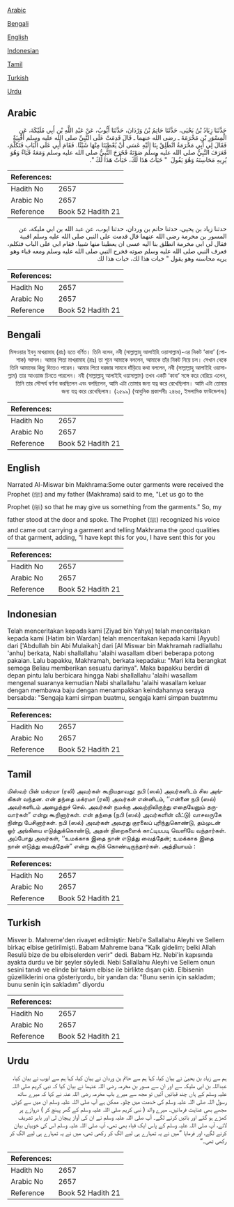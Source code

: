 [Arabic](#arabic)

[Bengali](#bengali)

[English](#english)

[Indonesian](#indonesian)

[Tamil](#tamil)

[Turkish](#turkish)

[Urdu](#urdu)

## Arabic


<div dir="rtl" lang="ar" style={{fontSize:'larger',backgroundColor:'#f8f9fa',padding:20}}>
حَدَّثَنَا زِيَادُ بْنُ يَحْيَى، حَدَّثَنَا حَاتِمُ بْنُ وَرْدَانَ، حَدَّثَنَا أَيُّوبُ، عَنْ عَبْدِ اللَّهِ بْنِ أَبِي مُلَيْكَةَ، عَنِ الْمِسْوَرِ بْنِ مَخْرَمَةَ ـ رضى الله عنهما ـ قَالَ قَدِمَتْ عَلَى النَّبِيِّ صلى الله عليه وسلم أَقْبِيَةٌ فَقَالَ لِي أَبِي مَخْرَمَةُ انْطَلِقْ بِنَا إِلَيْهِ عَسَى أَنْ يُعْطِيَنَا مِنْهَا شَيْئًا‏.‏ فَقَامَ أَبِي عَلَى الْبَابِ فَتَكَلَّمَ، فَعَرَفَ النَّبِيُّ صلى الله عليه وسلم صَوْتَهُ فَخَرَجَ النَّبِيُّ صلى الله عليه وسلم وَمَعَهُ قَبَاءٌ وَهُوَ يُرِيهِ مَحَاسِنَهُ وَهُوَ يَقُولَ ‏ "‏ خَبَأْتُ هَذَا لَكَ، خَبَأْتُ هَذَا لَكَ ‏"‏‏.‏
</div>
<div style={{backgroundColor:'#f8f9fa',padding:20, marginBottom: 10}}><table> <thead> <tr> <th>References:</th> <th></th> </tr> </thead> <tbody><tr><td>Hadith No</td><td>2657</td></tr><tr><td>Arabic No</td><td>2657</td></tr><tr><td>Reference</td><td>Book 52 Hadith 21</td></tr></tbody></table></div>


<div dir="rtl" lang="ar" style={{fontSize:'larger',backgroundColor:'#f8f9fa',padding:20}}>
حدثنا زياد بن يحيى، حدثنا حاتم بن وردان، حدثنا ايوب، عن عبد الله بن ابي مليكة، عن المسور بن مخرمة رضى الله عنهما قال قدمت على النبي صلى الله عليه وسلم اقبية فقال لي ابي مخرمة انطلق بنا اليه عسى ان يعطينا منها شييا. فقام ابي على الباب فتكلم، فعرف النبي صلى الله عليه وسلم صوته فخرج النبي صلى الله عليه وسلم ومعه قباء وهو يريه محاسنه وهو يقول " خبات هذا لك، خبات هذا لك
</div>
<div style={{backgroundColor:'#f8f9fa',padding:20, marginBottom: 10}}><table> <thead> <tr> <th>References:</th> <th></th> </tr> </thead> <tbody><tr><td>Hadith No</td><td>2657</td></tr><tr><td>Arabic No</td><td>2657</td></tr><tr><td>Reference</td><td>Book 52 Hadith 21</td></tr></tbody></table></div>

## Bengali


<div dir="rtl" lang="bn" style={{fontSize:'larger',backgroundColor:'#f8f9fa',padding:20}}>
মিসওয়ার ইবনু মাখরামাহ (রাঃ) হতে বর্ণিত। তিনি বলেন, নবী (সাল্লাল্লাহু আলাইহি ওয়াসাল্লাম)-এর নিকট ‘কাবা’ (পোশাক) আসল। আমার পিতা মাখরামাহ (রাঃ) তা শুনে আমাকে বললেন, আমাকে তাঁর নিকট নিয়ে চল। সেখান থেকে তিনি আমাদের কিছু দিতেও পারেন। আমার পিতা দরজার সামনে দাঁড়িয়ে কথা বললেন, নবী (সাল্লাল্লাহু আলাইহি ওয়াসাল্লাম) তার আওয়াজ চিনতে পারলেন। নবী (সাল্লাল্লাহু আলাইহি ওয়াসাল্লাম) তখন একটি ‘কাবা’ সঙ্গে করে বেরিয়ে এলেন, তিনি তার সৌন্দর্য বর্ণনা করছিলেন এবং বলছিলেন, আমি এটা তোমার জন্য যত্ন করে রেখেছিলাম। আমি এটা তোমার জন্য যত্ন করে রেখেছিলাম। (২৫৯৯) (আধুনিক প্রকাশনীঃ ২৪৬৫, ইসলামিক ফাউন্ডেশনঃ)
</div>
<div style={{backgroundColor:'#f8f9fa',padding:20, marginBottom: 10}}><table> <thead> <tr> <th>References:</th> <th></th> </tr> </thead> <tbody><tr><td>Hadith No</td><td>2657</td></tr><tr><td>Arabic No</td><td>2657</td></tr><tr><td>Reference</td><td>Book 52 Hadith 21</td></tr></tbody></table></div>

## English


<div dir="ltr" lang="en" style={{fontSize:'larger',backgroundColor:'#f8f9fa',padding:20}}>
Narrated Al-Miswar bin Makhrama:Some outer garments were received the Prophet (ﷺ) and my father (Makhrama) said to me, "Let us go to the Prophet (ﷺ) so that he may give us something from the garments." So, my father stood at the door and spoke. The Prophet (ﷺ) recognized his voice and came out carrying a garment and telling Makhrama the good qualities of that garment, adding, "I have kept this for you, I have sent this for you
</div>
<div style={{backgroundColor:'#f8f9fa',padding:20, marginBottom: 10}}><table> <thead> <tr> <th>References:</th> <th></th> </tr> </thead> <tbody><tr><td>Hadith No</td><td>2657</td></tr><tr><td>Arabic No</td><td>2657</td></tr><tr><td>Reference</td><td>Book 52 Hadith 21</td></tr></tbody></table></div>

## Indonesian


<div dir="ltr" lang="id" style={{fontSize:'larger',backgroundColor:'#f8f9fa',padding:20}}>
Telah menceritakan kepada kami [Ziyad bin Yahya] telah menceritakan kepada kami [Hatim bin Wardan] telah menceritakan kepada kami [Ayyub] dari ['Abdullah bin Abi Mulaikah] dari [Al Miswar bin Makhramah radliallahu 'anhu] berkata, Nabi shallallahu 'alaihi wasallam diberi beberapa potong pakaian. Lalu bapakku, Makhramah, berkata kepadaku: "Mari kita berangkat semoga Beliau memberikan sesuatu darinya". Maka bapakku berdiri di depan pintu lalu berbicara hingga Nabi shallallahu 'alaihi wasallam mengenal suaranya kemudian Nabi shallallahu 'alaihi wasallam keluar dengan membawa baju dengan menampakkan keindahannya seraya bersabda: "Sengaja kami simpan buatmu, sengaja kami simpan buatmmu
</div>
<div style={{backgroundColor:'#f8f9fa',padding:20, marginBottom: 10}}><table> <thead> <tr> <th>References:</th> <th></th> </tr> </thead> <tbody><tr><td>Hadith No</td><td>2657</td></tr><tr><td>Arabic No</td><td>2657</td></tr><tr><td>Reference</td><td>Book 52 Hadith 21</td></tr></tbody></table></div>

## Tamil


<div dir="ltr" lang="ta" style={{fontSize:'larger',backgroundColor:'#f8f9fa',padding:20}}>
மிஸ்வர் பின் மக்ரமா (ரலி) அவர்கள் கூறியதாவது: நபி (ஸல்) அவர்களிடம் சில அங்கிகள் வந்தன. என் தந்தை மக்ரமா (ரலி) அவர்கள் என்னிடம், ‘‘என்னை நபி (ஸல்) அவர்களிடம் அழைத்துச் செல். அவர்கள் நமக்கு அவற்றிலிருந்து எதையேனும் தருவார்கள்” என்று கூறினார்கள். என் தந்தை (நபி (ஸல்) அவர்களின் வீட்டு) வாசலருகே நின்று பேசினார்கள். நபி (ஸல்) அவர்கள் அவரது குரலைப் புரிந்துகொண்டு, தம்முடன் ஓர் அங்கியை எடுத்துக்கொண்டு, அதன் நிறைகளைக் காட்டியபடி வெளியே வந்தார்கள். அப்போது அவர்கள், ‘‘உமக்காக இதை நான் எடுத்து வைத்தேன்; உமக்காக இதை நான் எடுத்து வைத்தேன்” என்று கூறிக் கொண்டிருந்தார்கள். அத்தியாயம் :
</div>
<div style={{backgroundColor:'#f8f9fa',padding:20, marginBottom: 10}}><table> <thead> <tr> <th>References:</th> <th></th> </tr> </thead> <tbody><tr><td>Hadith No</td><td>2657</td></tr><tr><td>Arabic No</td><td>2657</td></tr><tr><td>Reference</td><td>Book 52 Hadith 21</td></tr></tbody></table></div>

## Turkish


<div dir="ltr" lang="tr" style={{fontSize:'larger',backgroundColor:'#f8f9fa',padding:20}}>
Misver b. Mahreme'den rivayet edilmiştir: Nebi'e Sallallahu Aleyhi ve Sellem birkaç elbise getirilmişti. Babam Mahreme bana "Kalk gidelim; belki Allah Resulü bize de bu elbiselerden verir" dedi. Babam Hz. Nebi'in kapısında ayakta durdu ve bir şeyler söyledi. Nebi Sallallahu Aleyhi ve Sellem onun sesini tanıdı ve elinde bir takım elbise ile birlikte dışarı çıktı. Elbisenin güzelliklerini ona gösteriyordu, bir yandan da: "Bunu senin için sakladım; bunu senin için sakladım" diyordu
</div>
<div style={{backgroundColor:'#f8f9fa',padding:20, marginBottom: 10}}><table> <thead> <tr> <th>References:</th> <th></th> </tr> </thead> <tbody><tr><td>Hadith No</td><td>2657</td></tr><tr><td>Arabic No</td><td>2657</td></tr><tr><td>Reference</td><td>Book 52 Hadith 21</td></tr></tbody></table></div>

## Urdu


<div dir="rtl" lang="ur" style={{fontSize:'larger',backgroundColor:'#f8f9fa',padding:20}}>
ہم سے زیاد بن یحییٰ نے بیان کیا، کہا ہم سے حاتم بن وردان نے بیان کیا، کہا ہم سے ایوب نے بیان کیا، عبداللہ بن ابی ملیکہ سے اور ان سے مسور بن مخرمہ رضی اللہ عنہما نے بیان کیا کہ نبی کریم صلی اللہ علیہ وسلم کے ہاں چند قبائیں آئیں تو مجھ سے میرے باپ مخرمہ رضی اللہ عنہ نے کہا کہ میرے ساتھ رسول اللہ صلی اللہ علیہ وسلم کی خدمت میں چلو۔ ممکن ہے آپ صلی اللہ علیہ وسلم ان میں سے کوئی مجھے بھی عنایت فرمائیں۔ میرے والد ( نبی کریم صلی اللہ علیہ وسلم کے گھر پہنچ کر ) دروازے پر کھڑے ہو گئے اور باتیں کرنے لگے۔ آپ صلی اللہ علیہ وسلم نے ان کی آواز پہچان لی اور باہر تشریف لائے، آپ صلی اللہ علیہ وسلم کے پاس ایک قباء بھی تھی، آپ صلی اللہ علیہ وسلم اس کی خوبیاں بیان کرنے لگے، اور فرمایا ”میں نے یہ تمہارے ہی لیے الگ کر رکھی تھی، میں نے یہ تمہارے ہی لیے الگ کر رکھی تھی۔“
</div>
<div style={{backgroundColor:'#f8f9fa',padding:20, marginBottom: 10}}><table> <thead> <tr> <th>References:</th> <th></th> </tr> </thead> <tbody><tr><td>Hadith No</td><td>2657</td></tr><tr><td>Arabic No</td><td>2657</td></tr><tr><td>Reference</td><td>Book 52 Hadith 21</td></tr></tbody></table></div>
